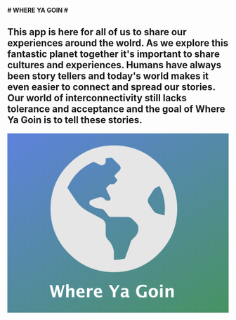 **# WHERE YA GOIN #**

## This app is here for all of us to share our experiences around the wolrd. As we explore this fantastic planet together it's important to share cultures and experiences.  Humans have always been story tellers and today's world makes it even easier to connect and spread our stories.  Our world of interconnectivity still lacks tolerance and acceptance and the goal of Where Ya Goin is to tell these stories.  ## 

![alt text](/public/images/where.png)